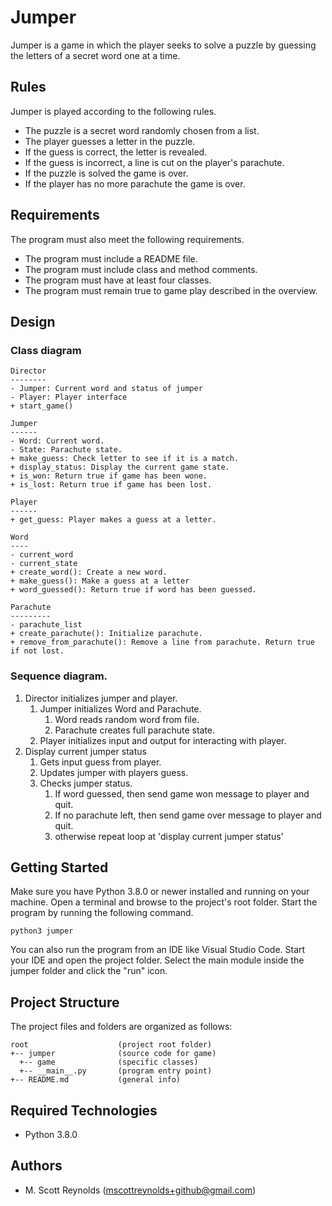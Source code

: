 # Jumper
Jumper is a game in which the player seeks to solve a puzzle by guessing the letters of a secret word one at a time.

## Rules
Jumper is played according to the following rules.

- The puzzle is a secret word randomly chosen from a list.
- The player guesses a letter in the puzzle.
- If the guess is correct, the letter is revealed.
- If the guess is incorrect, a line is cut on the player's parachute.
- If the puzzle is solved the game is over.
- If the player has no more parachute the game is over.

## Requirements
The program must also meet the following requirements.

- The program must include a README file.
- The program must include class and method comments.
- The program must have at least four classes.
- The program must remain true to game play described in the overview.


## Design
### Class diagram

```
Director
--------
- Jumper: Current word and status of jumper
- Player: Player interface
+ start_game()

Jumper
------
- Word: Current word.
- State: Parachute state.
+ make_guess: Check letter to see if it is a match. 
+ display_status: Display the current game state.
+ is_won: Return true if game has been wone.
+ is_lost: Return true if game has been lost.

Player
------
+ get_guess: Player makes a guess at a letter.

Word
----
- current_word
- current_state
+ create_word(): Create a new word.
+ make_guess(): Make a guess at a letter
+ word_guessed(): Return true if word has been guessed.

Parachute
---------
- parachute_list
+ create_parachute(): Initialize parachute.
+ remove_from_parachute(): Remove a line from parachute. Return true if not lost.

```

### Sequence diagram.
1. Director initializes jumper and player.
    1. Jumper initializes Word and Parachute.
        1. Word reads random word from file.
        2. Parachute creates full parachute state.
    2. Player initializes input and output for interacting with player.
2. Display current jumper status
    1. Gets input guess from player.
    2. Updates jumper with players guess.
    3. Checks jumper status.
        1. If word guessed, then send game won message to player and quit.
        2. If no parachute left, then send game over message to player and quit.
        3. otherwise repeat loop at 'display current jumper status'


## Getting Started
Make sure you have Python 3.8.0 or newer installed and running on your machine. Open a terminal and browse to the project's root folder. Start the program by running the following command.
```
python3 jumper 
```
You can also run the program from an IDE like Visual Studio Code. Start your IDE and open the project folder. Select the main module inside the jumper folder and click the "run" icon.

## Project Structure
The project files and folders are organized as follows:
```
root                    (project root folder)
+-- jumper              (source code for game)
  +-- game              (specific classes)
  +-- __main__.py       (program entry point)
+-- README.md           (general info)
```

## Required Technologies
* Python 3.8.0

## Authors
* M. Scott Reynolds (mscottreynolds+github@gmail.com)
